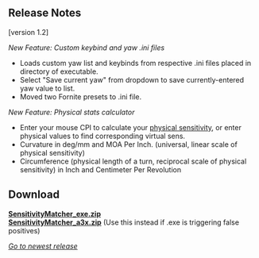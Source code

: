 ## Release Notes

[version 1.2] 

_New Feature: Custom keybind and yaw .ini files_
- Loads custom yaw list and keybinds from respective .ini files placed in directory of executable.
- Select "Save current yaw" from dropdown to save currently-entered yaw value to list.
- Moved two Fornite presets to .ini file.

_New Feature: Physical stats calculator_
- Enter your mouse CPI to calculate your [physical sensitivity](https://liquipedia.net/counterstrike/Mouse_settings#Sensitivity), or enter physical values to find corresponding virtual sens.
- Curvature in deg/mm and MOA Per Inch. (universal, linear scale of physical sensitivity)
- Circumference (physical length of a turn, reciprocal scale of physical sensitivity) in Inch and Centimeter Per Revolution

## Download

[**SensitivityMatcher_exe.zip**](https://github.com/KovaaK/SensitivityMatcher/releases/download/1.2/SensitivityMatcher_exe.zip) \
[**SensitivityMatcher_a3x.zip**](https://github.com/KovaaK/SensitivityMatcher/releases/download/1.2/SensitivityMatcher_a3x.zip) (Use this instead if .exe is triggering false positives)

[_Go to newest release_](https://github.com/KovaaK/SensitivityMatcher/releases/latest)
